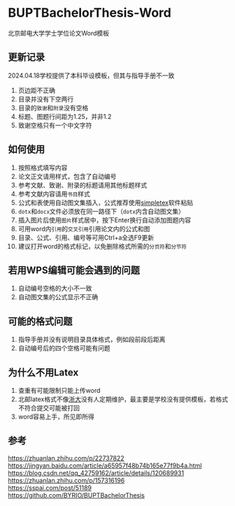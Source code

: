 # BUPTBachelorThesis-Word
北京邮电大学学士学位论文Word模板

## 更新记录
2024.04.18学校提供了本科毕设模板，但其与指导手册不一致
1. 页边距不正确
2. 目录并没有下空两行
3. 目录的`致谢`和`附录`没有空格
4. 标题、图题行间距为1.25，并非1.2
5. 致谢空格只有一个中文字符

## 如何使用
1. 按照格式填写内容
2. 论文正文请用样式，包含了自动编号
3. 参考文献、致谢、附录的标题请用其他标题样式
4. 参考文献内容请用`书目`样式
5. 公式和表使用自动图文集插入，公式推荐使用[simpletex](https://simpletex.cn/)软件粘贴
6. `dotx`和`docx`文件必须放在同一路径下（`dotx`内含自动图文集）
7. 插入图片后使用`图片`样式居中，按下Enter换行自动添加图题内容
8. 可用word内`引用`的`交叉引用`引用论文内的公式和图
9. 目录、公式、引用、编号等可用Ctrl+a全选F9更新
10. 建议打开word的格式标记，以免删除格式所需的`分页符`和`分节符`

## 若用WPS编辑可能会遇到的问题
1. 自动编号空格的大小不一致
2. 自动图文集的公式显示不正确

## 可能的格式问题
1. 指导手册并没有说明目录具体格式，例如段前段后距离
2. 自动编号后的四个空格可能有问题

## 为什么不用Latex
1. 查重有可能限制只能上传word
2. 北邮latex格式不像[浙大](https://github.com/TheNetAdmin/zjuthesis)没有人定期维护，最主要是学校没有提供模板，若格式不符合提交可能被打回
3. word容易上手，所见即所得

## 参考
https://zhuanlan.zhihu.com/p/22737822  
https://jingyan.baidu.com/article/a65957f48b74b165e77f9b4a.html  
https://blog.csdn.net/qq_42759162/article/details/120689931  
https://zhuanlan.zhihu.com/p/157316196  
https://sspai.com/post/51189  
https://github.com/BYRIO/BUPTBachelorThesis
